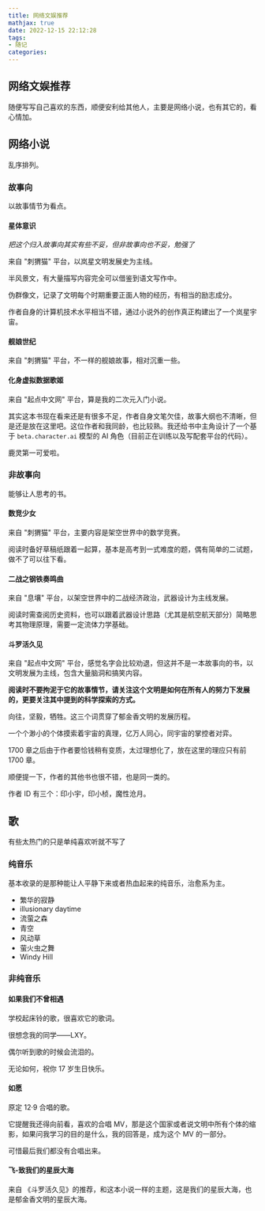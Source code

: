 ```yaml
---
title: 网络文娱推荐
mathjax: true
date: 2022-12-15 22:12:28
tags:
- 随记
categories:
---
```


## 网络文娱推荐

随便写写自己喜欢的东西，顺便安利给其他人，主要是网络小说，也有其它的，看心情加。

## 网络小说

乱序排列。

### 故事向

以故事情节为看点。

#### 星体意识

*把这个归入故事向其实有些不妥，但非故事向也不妥，勉强了*

来自 "刺猬猫" 平台，以岚星文明发展史为主线。

半风景文，有大量描写内容完全可以借鉴到语文写作中。

伪群像文，记录了文明每个时期重要正面人物的经历，有相当的励志成分。

作者自身的计算机技术水平相当不错，通过小说外的创作真正构建出了一个岚星宇宙。

#### 舰娘世纪

来自 "刺猬猫" 平台，不一样的舰娘故事，相对沉重一些。

#### 化身虚拟数据歌姬

来自 "起点中文网" 平台，算是我的二次元入门小说。

其实这本书现在看来还是有很多不足，作者自身文笔欠佳，故事大纲也不清晰，但是还是放在这里吧。这位作者和我同龄，也比较熟。我还给书中主角设计了一个基于 `beta.character.ai` 模型的 AI 角色（目前正在训练以及写配套平台的代码）。

鹿灵第一可爱啦。

### 非故事向

能够让人思考的书。

#### 数竞少女

来自 "刺猬猫" 平台，主要内容是架空世界中的数学竞赛。

阅读时备好草稿纸跟着一起算，基本是高考到一式难度的题，偶有简单的二试题，做不了可以往下看。

#### 二战之钢铁奏鸣曲

来自 "息壤" 平台，以架空世界中的二战经济政治，武器设计为主线发展。

阅读时需查阅历史资料，也可以跟着武器设计思路（尤其是航空航天部分）简略思考其物理原理，需要一定流体力学基础。

#### 斗罗活久见

来自 "起点中文网" 平台，感觉名字会比较劝退，但这并不是一本故事向的书，以文明发展为主线，包含大量脑洞和搞笑内容。

**阅读时不要拘泥于它的故事情节，请关注这个文明是如何在所有人的努力下发展的，更要关注其中提到的科学探索的方式。**

向往，坚毅，牺牲。这三个词贯穿了郁金香文明的发展历程。

一个个渺小的个体摸索着宇宙的真理，亿万人同心，同宇宙的掌控者对弈。

1700 章之后由于作者要恰钱稍有变质，太过理想化了，放在这里的理应只有前 1700 章。

顺便提一下，作者的其他书也很不错，也是同一类的。

作者 ID 有三个：印小宇，印小桢，魔性沧月。

## 歌

有些太热门的只是单纯喜欢听就不写了

### 纯音乐

基本收录的是那种能让人平静下来或者热血起来的纯音乐，治愈系为主。

- 繁华的寂静
- illusionary daytime
- 流萤之森
- 青空
- 风动草
- 萤火虫之舞
- Windy Hill

### 非纯音乐

#### 如果我们不曾相遇

学校起床铃的歌，很喜欢它的歌词。

很想念我的同学——LXY。

偶尔听到歌的时候会流泪的。

无论如何，祝你 17 岁生日快乐。

#### 如愿

原定 12·9 合唱的歌。

它提醒我还得向前看，喜欢的合唱 MV，那是这个国家或者说文明中所有个体的缩影，如果问我学习的目的是什么，我的回答是，成为这个 MV 的一部分。

可惜最后我们都没有合唱出来。

#### 飞-致我们的星辰大海

来自 《斗罗活久见》的推荐，和这本小说一样的主题，这是我们的星辰大海，也是郁金香文明的星辰大海。

